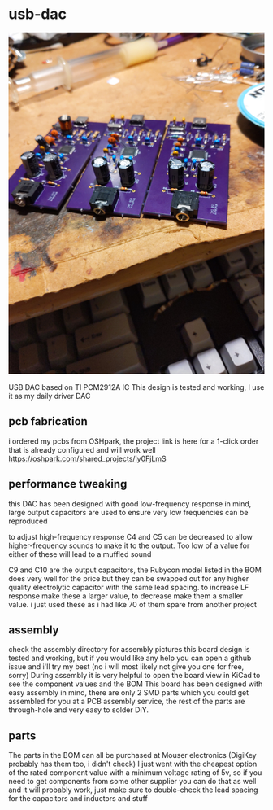 # usb-dac

![photos of assembled boards](assembly/board2/2024-08-06-21-01-25-735.jpg)

USB DAC based on TI PCM2912A IC
This design is tested and working, I use it as my daily driver DAC

## pcb fabrication
i ordered my pcbs from OSHpark, the project link is here for a 1-click order that is already configured and will work well https://oshpark.com/shared_projects/iy0FjLmS

## performance tweaking
this DAC has been designed with good low-frequency response in mind, large output capacitors are used to ensure very low frequencies can be reproduced

to adjust high-frequency response  C4 and C5 can be decreased to allow higher-frequency sounds to make it to the output. Too low of a value for either of these will lead to a muffled sound

C9 and C10 are the output capacitors, the Rubycon model listed in the BOM does very well for the price but they can be swapped out for any higher quality electrolytic capacitor with the same lead spacing. to increase LF response make these a larger value, to decrease make them a smaller value. i just used these as i had like 70 of them spare from another project

## assembly
check the assembly directory for assembly pictures
this board design is tested and working, but if you would like any help you can open a github issue and i'll try my best (no i will most likely not give you one for free, sorry)
During assembly it is very helpful to open the board view in KiCad to see the component values and the BOM
This board has been designed with easy assembly in mind, there are only 2 SMD parts which you could get assembled for you at a PCB assembly service, the rest of the parts are through-hole and very easy to solder DIY.

## parts
The parts in the BOM can all be purchased at Mouser electronics (DigiKey probably has them too, i didn't check)
I just went with the cheapest option of the rated component value with a minimum voltage rating of 5v, so if you need to get components from some other supplier you can do that as well and it will probably work, just make sure to double-check the lead spacing for the capacitors and inductors and stuff
